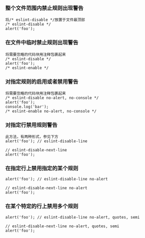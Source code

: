 ### 整个文件范围内禁止规则出现警告

```
将/* eslint-disable */放置于文件最顶部
/* eslint-disable */
alert('foo');
```

### 在文件中临时禁止规则出现警告

```
将需要忽略的代码块用注释包裹起来
/* eslint-disable */
alert('foo');
/* eslint-enable */
```

### 对指定规则的启用或者禁用警告

```
将需要忽略的代码块用注释包裹起来
/* eslint-disable no-alert, no-console */
alert('foo');
console.log('bar');
/* eslint-enable no-alert, no-console */
```

### 对指定行禁用规则警告

```
此方法，有两种形式，参见下方
alert('foo'); // eslint-disable-line

// eslint-disable-next-line
alert('foo');
```

### 在指定行上禁用指定的某个规则

```
alert('foo'); // eslint-disable-line no-alert
 
// eslint-disable-next-line no-alert
alert('foo');
```

### 在某个特定的行上禁用多个规则

```
alert('foo'); // eslint-disable-line no-alert, quotes, semi
 
// eslint-disable-next-line no-alert, quotes, semi
alert('foo');
```
